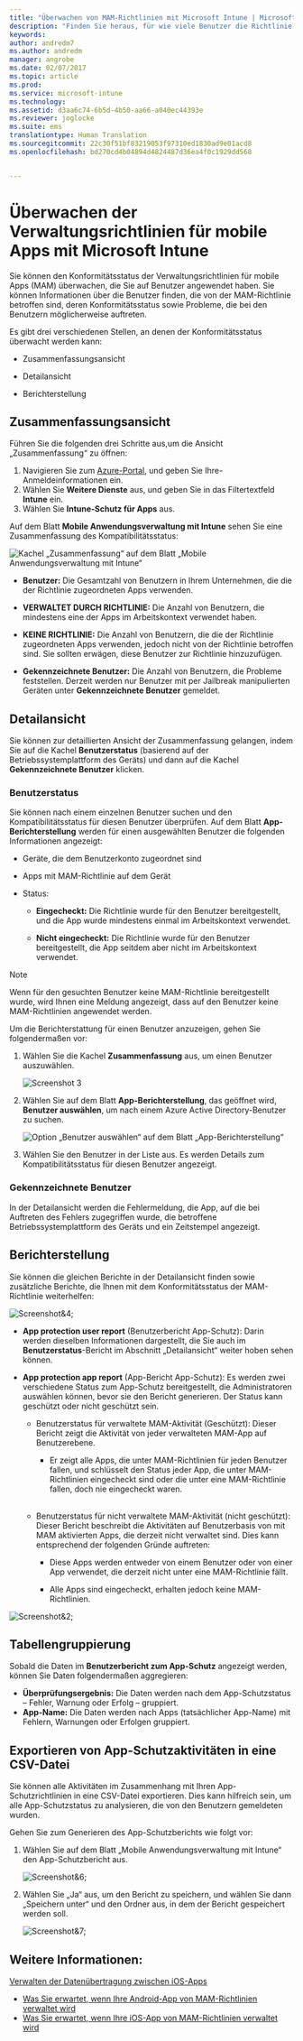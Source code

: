 ```yaml
---
title: "Überwachen von MAM-Richtlinien mit Microsoft Intune | Microsoft-Dokumentation"
description: "Finden Sie heraus, für wie viele Benutzer die Richtlinie gilt, und zeigen Sie weitere Details an."
keywords: 
author: andredm7
ms.author: andredm
manager: angrobe
ms.date: 02/07/2017
ms.topic: article
ms.prod: 
ms.service: microsoft-intune
ms.technology: 
ms.assetid: d3aa6c74-6b5d-4b50-aa66-a040ec44393e
ms.reviewer: joglocke
ms.suite: ems
translationtype: Human Translation
ms.sourcegitcommit: 22c30f51bf83219053f97310ed1830ad9e01acd8
ms.openlocfilehash: bd270cd4b04894d4824487d36ea4f0c1929dd568


---
```


# <a name="monitor-mobile-app-management-policies-with-microsoft-intune"></a>Überwachen der Verwaltungsrichtlinien für mobile Apps mit Microsoft Intune
Sie können den Konformitätsstatus der Verwaltungsrichtlinien für mobile Apps (MAM) überwachen, die Sie auf Benutzer angewendet haben. Sie können Informationen über die Benutzer finden, die von der MAM-Richtlinie betroffen sind, deren Konformitätsstatus sowie Probleme, die bei den Benutzern möglicherweise auftreten.

Es gibt drei verschiedenen Stellen, an denen der Konformitätsstatus überwacht werden kann:

-   Zusammenfassungsansicht

-   Detailansicht

-   Berichterstellung

## <a name="summary-view"></a>Zusammenfassungsansicht

Führen Sie die folgenden drei Schritte aus,um die Ansicht „Zusammenfassung“ zu öffnen:

1. Navigieren Sie zum [Azure-Portal](https://portal.azure.com), und geben Sie Ihre-Anmeldeinformationen ein.
2. Wählen Sie **Weitere Dienste** aus, und geben Sie in das Filtertextfeld **Intune** ein.
3. Wählen Sie **Intune-Schutz für Apps** aus.

Auf dem Blatt **Mobile Anwendungsverwaltung mit Intune** sehen Sie eine Zusammenfassung des Kompatibilitätsstatus:

![Kachel „Zusammenfassung“ auf dem Blatt „Mobile Anwendungsverwaltung mit Intune“](../media/mam-azure-portal-user-status-summary.png)

-   **Benutzer:** Die Gesamtzahl von Benutzern in Ihrem Unternehmen, die die der Richtlinie zugeordneten Apps verwenden.

-   **VERWALTET DURCH RICHTLINIE:** Die Anzahl von Benutzern, die mindestens eine der Apps im Arbeitskontext verwendet haben.

-   **KEINE RICHTLINIE:** Die Anzahl von Benutzern, die die der Richtlinie zugeordneten Apps verwenden, jedoch nicht von der Richtlinie betroffen sind. Sie sollten erwägen, diese Benutzer zur Richtlinie hinzuzufügen.

- **Gekennzeichnete Benutzer:** Die Anzahl von Benutzern, die Probleme feststellen. Derzeit werden nur Benutzer mit per Jailbreak manipulierten Geräten unter **Gekennzeichnete Benutzer** gemeldet.


## <a name="detailed-view"></a>Detailansicht
Sie können zur detaillierten Ansicht der Zusammenfassung gelangen, indem Sie auf die Kachel **Benutzerstatus** (basierend auf der Betriebssystemplattform des Geräts) und dann auf die Kachel **Gekennzeichnete Benutzer** klicken.

### <a name="user-status"></a>Benutzerstatus
Sie können nach einem einzelnen Benutzer suchen und den Kompatibilitätsstatus für diesen Benutzer überprüfen. Auf dem Blatt **App-Berichterstellung** werden für einen ausgewählten Benutzer die folgenden Informationen angezeigt:
- Geräte, die dem Benutzerkonto zugeordnet sind

- Apps mit MAM-Richtlinie auf dem Gerät

- Status:

  - **Eingecheckt:** Die Richtlinie wurde für den Benutzer bereitgestellt, und die App wurde mindestens einmal im Arbeitskontext verwendet.

  - **Nicht eingecheckt:** Die Richtlinie wurde für den Benutzer bereitgestellt, die App seitdem aber nicht im Arbeitskontext verwendet.

>[!NOTE]
> Wenn für den gesuchten Benutzer keine MAM-Richtlinie bereitgestellt wurde, wird Ihnen eine Meldung angezeigt, dass auf den Benutzer keine MAM-Richtlinien angewendet werden.

Um die Berichterstattung für einen Benutzer anzuzeigen, gehen Sie folgendermaßen vor:

1.  Wählen Sie die Kachel **Zusammenfassung** aus, um einen Benutzer auszuwählen.

    ![Screenshot 3](../media/MAM-reporting-6.png)

2. Wählen Sie auf dem Blatt **App-Berichterstellung**, das geöffnet wird, **Benutzer auswählen**, um nach einem Azure Active Directory-Benutzer zu suchen.

    ![Option „Benutzer auswählen“ auf dem Blatt „App-Berichterstellung“](../media/MAM-reporting-2.png)

3. Wählen Sie den Benutzer in der Liste aus. Es werden Details zum Kompatibilitätsstatus für diesen Benutzer angezeigt.

### <a name="flagged-users"></a>Gekennzeichnete Benutzer
In der Detailansicht werden die Fehlermeldung, die App, auf die bei Auftreten des Fehlers zugegriffen wurde, die betroffene Betriebssystemplattform des Geräts und ein Zeitstempel angezeigt.

## <a name="reporting-view"></a>Berichterstellung

Sie können die gleichen Berichte in der Detailansicht finden sowie zusätzliche Berichte, die Ihnen mit dem Konformitätsstatus der MAM-Richtlinie weiterhelfen:

![Screenshot&4;](../media/MAM-reporting-7.png)

-   **App protection user report** (Benutzerbericht App-Schutz): Darin werden dieselben Informationen dargestellt, die Sie auch im **Benutzerstatus**-Bericht im Abschnitt „Detailansicht“ weiter hoben sehen können.

-   **App protection app report** (App-Bericht App-Schutz): Es werden zwei verschiedene Status zum App-Schutz bereitgestellt, die Administratoren auswählen können, bevor sie den Bericht generieren. Der Status kann geschützt oder nicht geschützt sein.

    -   Benutzerstatus für verwaltete MAM-Aktivität (Geschützt): Dieser Bericht zeigt die Aktivität von jeder verwalteten MAM-App auf Benutzerebene.

        -   Er zeigt alle Apps, die unter MAM-Richtlinien für jeden Benutzer fallen, und schlüsselt den Status jeder App, die unter MAM-Richtlinien eingecheckt sind oder die unter eine MAM-Richtlinie fallen, doch nie eingecheckt waren.
<br></br>
    -   Benutzerstatus für nicht verwaltete MAM-Aktivität (nicht geschützt): Dieser Bericht beschreibt die Aktivitäten auf Benutzerbasis von mit MAM aktivierten Apps, die derzeit nicht verwaltet sind. Dies kann entsprechend der folgenden Gründe auftreten:

        -   Diese Apps werden entweder von einem Benutzer oder von einer App verwendet, die derzeit nicht unter eine MAM-Richtlinie fällt.

        -   Alle Apps sind eingecheckt, erhalten jedoch keine MAM-Richtlinien.

![Screenshot&2;](../media/MAM-reporting-4.png)

## <a name="table-grouping"></a>Tabellengruppierung

Sobald die Daten im **Benutzerbericht zum App-Schutz** angezeigt werden, können Sie Daten folgendermaßen aggregieren:

- **Überprüfungsergebnis:** Die Daten werden nach dem App-Schutzstatus – Fehler, Warnung oder Erfolg – gruppiert.
- **App-Name:** Die Daten werden nach Apps (tatsächlicher App-Name) mit Fehlern, Warnungen oder Erfolgen gruppiert.

## <a name="export-app-protection-activities-to-csv"></a>Exportieren von App-Schutzaktivitäten in eine CSV-Datei

Sie können alle Aktivitäten im Zusammenhang mit Ihren App-Schutzrichtlinien in eine CSV-Datei exportieren. Dies kann hilfreich sein, um alle App-Schutzstatus zu analysieren, die von den Benutzern gemeldeten wurden.

Gehen Sie zum Generieren des App-Schutzberichts wie folgt vor:

1. Wählen Sie auf dem Blatt „Mobile Anwendungsverwaltung mit Intune“ den App-Schutzbericht aus.

    ![Screenshot&6;](../media/app-protection-report-csv-2.png)

2. Wählen Sie „Ja“ aus, um den Bericht zu speichern, und wählen Sie dann „Speichern unter“ und den Ordner aus, in dem der Bericht gespeichert werden soll.

    ![Screenshot&7;](../media/app-protection-report-csv-1.png)

## <a name="see-also"></a>Weitere Informationen:
[Verwalten der Datenübertragung zwischen iOS-Apps](manage-data-transfer-between-ios-apps-with-microsoft-intune.md)

* [Was Sie erwartet, wenn Ihre Android-App von MAM-Richtlinien verwaltet wird](user-experience-for-mam-enabled-android-apps-with-microsoft-intune.md)
* [Was Sie erwartet, wenn Ihre iOS-App von MAM-Richtlinien verwaltet wird](user-experience-for-mam-enabled-ios-apps-with-microsoft-intune.md)



<!--HONumber=Feb17_HO2-->


